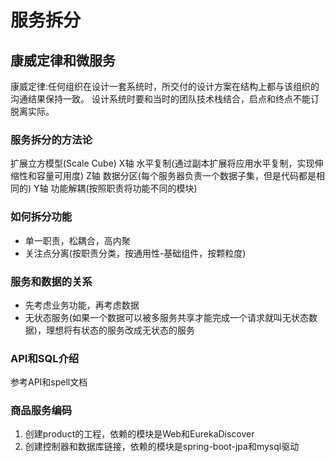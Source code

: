 # 服务拆分

## 康威定律和微服务

康威定律:任何组织在设计一套系统时，所交付的设计方案在结构上都与该组织的沟通结果保持一致。
设计系统时要和当时的团队技术栈结合，启点和终点不能订脱离实际。

### 服务拆分的方法论

扩展立方模型(Scale Cube)
X轴 水平复制(通过副本扩展将应用水平复制，实现伸缩性和容量可用度)
Z轴 数据分区(每个服务器负责一个数据子集，但是代码都是相同的)
Y轴 功能解耦(按照职责将功能不同的模块)

### 如何拆分功能

+ 单一职责，松耦合，高内聚
+ 关注点分离(按职责分类，按通用性-基础组件，按颗粒度)

### 服务和数据的关系

+ 先考虑业务功能，再考虑数据
+ 无状态服务(如果一个数据可以被多服务共享才能完成一个请求就叫无状态数据)，理想将有状态的服务改成无状态的服务

### API和SQL介绍

参考API和spell文档

### 商品服务编码

1. 创建product的工程，依赖的模块是Web和EurekaDiscover
2. 创建控制器和数据库链接，依赖的模块是spring-boot-jpa和mysql驱动
